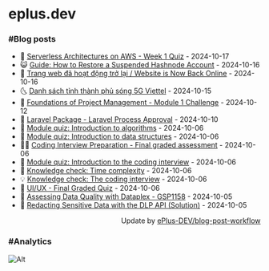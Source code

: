 # eplus.dev

### #Blog posts

<!-- BLOG-POST-LIST:START -->
 - 🧰 [Serverless Architectures on AWS - Week 1 Quiz](https://eplus.dev/serverless-architectures-on-aws-week-1-quiz) - 2024-10-17
 - 😺 [Guide: How to Restore a Suspended Hashnode Account](https://eplus.dev/guide-how-to-restore-a-suspended-hashnode-account) - 2024-10-16
 - 🗽 [Trang web đã hoạt động trở lại / Website is Now Back Online](https://eplus.dev/trang-web-da-hoat-dong-tro-lai-website-is-now-back-online) - 2024-10-16
 - 🌜 [Danh sách tỉnh thành phủ sóng 5G Viettel](https://eplus.dev/danh-sach-tinh-thanh-phu-song-5g-viettel) - 2024-10-15
 - 📝 [Foundations of Project Management - Module 1 Challenge](https://eplus.dev/foundations-of-project-management-module-1-challenge) - 2024-10-12
 - 🚀 [Laravel Package - Laravel Process Approval](https://eplus.dev/laravel-package-laravel-process-approval) - 2024-10-10
 - 💼 [Module quiz: Introduction to algorithms](https://eplus.dev/module-quiz-introduction-to-algorithms) - 2024-10-06
 - 🦣 [Module quiz: Introduction to data structures](https://eplus.dev/module-quiz-introduction-to-data-structures) - 2024-10-06
 - 👨‍🏫 [Coding Interview Preparation - Final graded assessment](https://eplus.dev/coding-interview-preparation-final-graded-assessment) - 2024-10-06
 - 🔭 [Module quiz: Introduction to the coding interview](https://eplus.dev/module-quiz-introduction-to-the-coding-interview) - 2024-10-06
 - 🤡 [Knowledge check: Time complexity](https://eplus.dev/knowledge-check-time-complexity) - 2024-10-06
 - 💡 [Knowledge check: The coding interview](https://eplus.dev/knowledge-check-the-coding-interview) - 2024-10-06
 - 🦣 [UI/UX - Final Graded Quiz](https://eplus.dev/ui-ux-final-graded-quiz) - 2024-10-06
 - 💪 [Assessing Data Quality with Dataplex - GSP1158](https://eplus.dev/assessing-data-quality-with-dataplex-gsp1158) - 2024-10-05
 - 🤡 [Redacting Sensitive Data with the DLP API &lpar;Solution&rpar;](https://eplus.dev/redacting-sensitive-data-with-the-dlp-api-solution) - 2024-10-05<!-- BLOG-POST-LIST:END -->

<div align="right">
  Update by <a target="_blank"
    href="https://github.com/ePlus-DEV/blog-post-workflow">ePlus-DEV/blog-post-workflow</a>
</div>

### #Analytics
![Alt](https://repobeats.axiom.co/api/embed/9990f7cddfbad8d834990b10ccad05f81ac1096f.svg "Repobeats analytics image")
